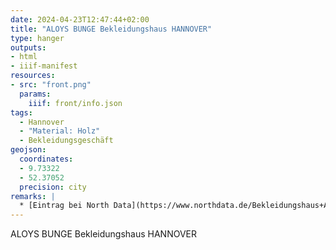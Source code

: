 ```yaml
---
date: 2024-04-23T12:47:44+02:00
title: "ALOYS BUNGE Bekleidungshaus HANNOVER"
type: hanger
outputs:
- html
- iiif-manifest
resources:
- src: "front.png"
  params:
    iiif: front/info.json
tags:
  - Hannover
  - "Material: Holz"
  - Bekleidungsgeschäft
geojson:
  coordinates:
  - 9.73322
  - 52.37052
  precision: city
remarks: |
  * [Eintrag bei North Data](https://www.northdata.de/Bekleidungshaus+Aloys+Bunge+GmbH,+Hannover/HRB+54481)
---
```

ALOYS BUNGE
Bekleidungshaus
HANNOVER
